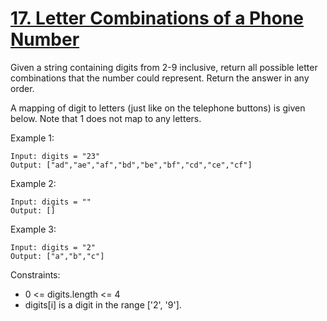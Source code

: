 # [17. Letter Combinations of a Phone Number](https://leetcode.com/problems/letter-combinations-of-a-phone-number/)
 
Given a string containing digits from 2-9 inclusive, return all possible letter combinations that the number could represent. Return the answer in any order.

A mapping of digit to letters (just like on the telephone buttons) is given below. Note that 1 does not map to any letters.



Example 1:

    Input: digits = "23"
    Output: ["ad","ae","af","bd","be","bf","cd","ce","cf"]

Example 2:

    Input: digits = ""
    Output: []

Example 3:

    Input: digits = "2"
    Output: ["a","b","c"]
 

Constraints:

* 0 <= digits.length <= 4
* digits[i] is a digit in the range ['2', '9'].